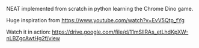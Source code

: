 NEAT implemented from scratch in python learning the Chrome Dino game.

Huge inspiration from https://www.youtube.com/watch?v=EvV5Qtp_fYg

Watch it in action: https://drive.google.com/file/d/11mSllRAs_etLhdKpXW-nLBZgcAwtHg2f/view

